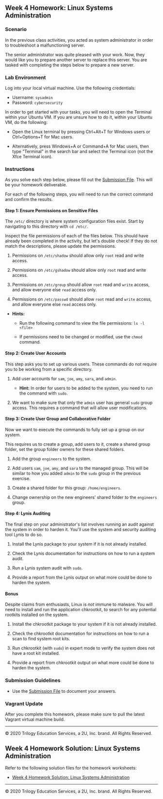 ## Week 4 Homework: Linux Systems Administration

### Scenario 
In the previous class activities, you acted as system administrator in order to troubleshoot a malfunctioning server.

The senior administrator was quite pleased with your work. Now, they would like you to prepare another server to replace this server. You are tasked with completing the steps below to prepare a new server.

### Lab Environment
Log into your local virtual machine. Use the following credentials:

- Username: `sysadmin`
- Password: `cybersecurity`

In order to get started with your tasks, you will need to open the Terminal within your Ubuntu VM. If you are unsure how to do it, within your Ubuntu VM, do the following:

- Open the Linux terminal by pressing Ctrl+Alt+T for Windows users or Ctrl+Options+T for Mac users.

- Alternatively, press Windows+A or Command+A for Mac users, then type "Terminal" in the search bar and select the Terminal icon (not the Xfce Terminal icon).

### Instructions

As you solve each step below, please fill out the [Submission File](SubmissionFile.md). This will be your homework deliverable.

For each of the following steps, you will need to run the correct command and confirm the results.

#### Step 1: Ensure Permissions on Sensitive Files

The `/etc/` directory is where system configuration files exist. Start by navigating to this directory with `cd /etc/`.

Inspect the file permissions of each of the files below.  This should have already been completed in the activity, but let's double check!
If they do not match the descriptions, please update the permissions.

  1. Permissions on `/etc/shadow` should allow only `root` read and write access.

  2. Permissions on `/etc/gshadow` should allow only `root` read and write access.

  3. Permissions on `/etc/group` should allow `root` read and `write` access, and allow everyone else `read` access only.

  4. Permissions on `/etc/passwd` should allow `root` read and `write` access, and allow everyone else `read` access only.

 - **Hints:** 
 
    - Run the following command to view the file permissions: `ls -l <file>`

    - If permissions need to be changed or modified, use the `chmod` command.


#### Step 2: Create User Accounts

This step asks you to set up various users. These commands do not require you to be working from a specific directory.

1. Add user accounts for `sam`, `joe`, `amy`, `sara`, and `admin`.

    -  **Hint:** In order for users to be added to the system, you need to run the command with `sudo`.

2. We want to make sure that only the `admin` user has general `sudo` group access. This requires a command that will allow user modifications.

#### Step 3: Create User Group and Collaborative Folder

Now we want to execute the commands to fully set up a group on our system.

This requires us to create a group, add users to it, create a shared group folder, set the group folder owners for these shared folders.

1. Add the group `engineers` to the system.

2. Add users `sam`, `joe`, `amy`, and `sara` to the managed group. This will be similar to how you added `admin` to the `sudo` group in the previous exercise.

3. Create a shared folder for this group: `/home/engineers`.

4. Change ownership on the new engineers' shared folder to the `engineers` group.


#### Step 4: Lynis Auditing

The final step on your administrator's list involves running an audit against the system in order to harden it. You'll use the system and security auditing tool Lynis to do so.

1. Install the Lynis package to your system if it is not already installed.

2. Check the Lynis documentation for instructions on how to run a system audit.

3. Run a Lynis system audit with `sudo`.

4. Provide a report from the Lynis output on what more could be done to harden the system.


#### Bonus 

Despite claims from enthusiasts, Linux is _not_ immune to malware. You will need to install and run the application chkrootkit, to search for any potential rootkits installed on the system.

1. Install the chkrootkit package to your system if it is not already installed.

2. Check the chkrootkit documentation for instructions on how to run a scan to find system root kits.

3. Run chkrootkit (with `sudo`) in expert mode to verify the system does not have a root kit installed.

4. Provide a report from chkrootkit output on what more could be done to harden the system.


### Submission Guidelines 
- Use the [Submission File](SubmissionFile.md) to document your answers. 


### Vagrant Update

After you complete this homework, please make sure to pull the latest Vagrant virtual machine build. 

---
© 2020 Trilogy Education Services, a 2U, Inc. brand. All Rights Reserved.

## Week 4 Homework Solution: Linux Systems Administration

Refer to the following solution files for the homework worksheets: 

* [Week 4 Homework Solution: Linux Systems Administration](https://github.com/karma-786/Week-4-Homework-Linux-Systems-Administration/blob/main/SubmissionFile.md)  

---
© 2020 Trilogy Education Services, a 2U, Inc. brand. All Rights Reserved.
